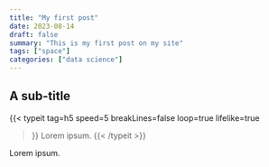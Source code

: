 ```yaml
---
title: "My first post"
date: 2023-08-14
draft: false
summary: "This is my first post on my site"
tags: ["space"]
categories: ["data science"]
---
```


## A sub-title

{{< typeit 
  tag=h5
  speed=5
  breakLines=false
  loop=true
  lifelike=true
>}}
Lorem ipsum.
{{< /typeit >}}

Lorem ipsum.